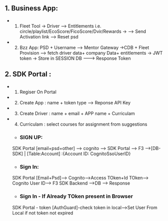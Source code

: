 ## 1. Business App:
 - 1. Fleet Tool -> Driver --> Entitlements i.e. circle/playlist/EcoScore/FicoScore/Dvir/Rewards ->
   --> Send Activation link --> Reset psd
 - 2. Bzz App: PSD + Username --> Mentor Gateway ->CDB + Fleet Provision --> fetch driver data+ company Data+ entitlements -> JWT token -> Store in SESSION DB ---> Response Token

 ## 2. SDK Portal :
 - 1. Regiser On Portal
 - 2. Create App : name + token type --> Reponse API Key 
 - 3. Create Driver : name + email + APP name + Curriculam
 - 4. Curriculam : select courses for assignment from suggestions
 
   - ### SIGN UP: 
   SDK Portal [email+psd+other] --> cognito --> SDK Portal --> F3 -->[DB-SDK] | [Table:Account] :{Account ID: CognitoSsoUserID} 
   - ### Sign In:
   SDK Portal [Email+Psd]--> Cognito-->Access TOken+Id TOken--> Cognito User ID--> F3 SDK Backend -->DB --> Response
   - ### Sign In - If Already TOken present in Browser
   SDK Portal - token [AuthGuard]-check token in local-->Set User From Local if not token not expired